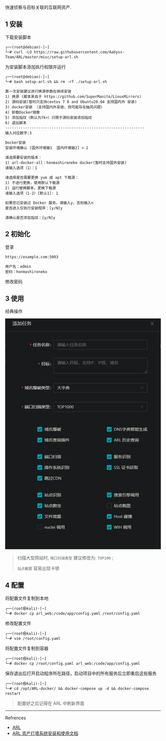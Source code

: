 快速侦察与目标关联的互联网资产.

## 1 安装

下载安装脚本

```
┌──(root@debian)-[~]
└─# curl -LO https://raw.githubusercontent.com/Aabyss-Team/ARL/master/misc/setup-arl.sh
```

为安装脚本添加执行权限并运行

```
┌──(root@debian)-[~]
└─# bash setup-arl.sh && rm -rf ./setup-arl.sh
```

```
第一次安装建议进行换源参数在继续安装
1) 换源 (脚本来自于 https://github.com/SuperManito/LinuxMirrors)
2) 源码安装(暂时只支持centos 7 8 and Ubuntu20.04 支持国内外 安装)
3) docker安装 （支持国内外安装，但可能存在抽风问题）
4) 卸载Docker镜像
5) 添加指纹（默认为7k+）只限于源码安装添加指纹
6) 退出脚本
---------------------------------------------------------------
输入对应数字:3
```

```
Docker安装
安装环境确认 [国外环境输1  国内环境输2] > 2
```

```
请选择要安装的版本：
1) arl-docker-all：honmashironeko docker(暂时支持国外安装)
请输入选项（1）：1
```

```
请选择是否需要更换 yum 或 apt 下载源：
1) 不进行更换，使用默认下载源
2) 运行替换脚本，更换下载源
请输入选项（1-2）[默认1]: 1
```

```
如果您已安装过 Docker 服务，请输入y，否则输入n
是否进入仅执行安装程序：[y/N]y
```

```
请确认是否添加指纹：[y/N]y
```

## 2 初始化

登录

```
https://example.com:5003
```

```
用户名：admin
密码：honmashironeko
```

修改密码

## 3 使用

经典操作

![经典操作](./../../../../images/ARL/%E7%BB%8F%E5%85%B8%E6%93%8D%E4%BD%9C.png)

> 扫描大型网站时, `端口扫描类型` 建议修改为: `TOP100` ;
>
>  `站点截图` 容易出现卡顿

## 4 配置

将配置文件复制到本地

```shell
┌──(root㉿kali)-[~]
└─# docker cp arl_web:/code/app/config.yaml /root/config.yaml
```

修改配置文件

```shell
┌──(root㉿kali)-[~]
└─# vim /root/config.yaml
```

将配置文件复制到容器

```shell
┌──(root㉿kali)-[~]
└─# docker cp /root/config.yaml arl_web:/code/app/config.yaml
```

保存退出后打开启动程序所在路径，启动项目中的所有服务后立即重启这些服务

```shell
┌──(root㉿kali)-[~]
└─# cd /opt/ARL-docker/ && docker-compose up -d && docker-compose restart
```

> 配置好之后记得在 ARL 中刷新界面

---

Refrences

- [ARL](https://github.com/Aabyss-Team/ARL)
- [ARL 资产灯塔系统安装和使用文档](https://tophanttechnology.github.io/ARL-doc/)

